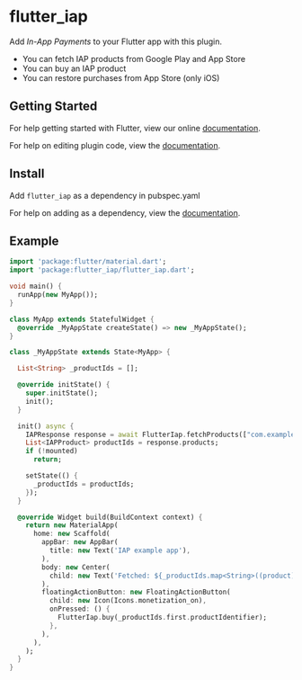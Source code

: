 # flutter_iap

Add _In-App Payments_ to your Flutter app with this plugin.
- You can fetch IAP products from Google Play and App Store
- You can buy an IAP product
- You can restore purchases from App Store (only iOS)

## Getting Started

For help getting started with Flutter, view our online
[documentation](https://flutter.io/).

For help on editing plugin code, view the [documentation](https://flutter.io/platform-plugins/#edit-code).

## Install

Add ```flutter_iap``` as a dependency in pubspec.yaml

For help on adding as a dependency, view the [documentation](https://flutter.io/using-packages/).

## Example
```dart
import 'package:flutter/material.dart';
import 'package:flutter_iap/flutter_iap.dart';

void main() {
  runApp(new MyApp());
}

class MyApp extends StatefulWidget {
  @override _MyAppState createState() => new _MyAppState();
}

class _MyAppState extends State<MyApp> {

  List<String> _productIds = [];

  @override initState() {
    super.initState();
    init();
  }

  init() async {
    IAPResponse response = await FlutterIap.fetchProducts(["com.example.testiap"]);
    List<IAPProduct> productIds = response.products;
    if (!mounted)
      return;

    setState(() {
      _productIds = productIds;
    });
  }

  @override Widget build(BuildContext context) {
    return new MaterialApp(
      home: new Scaffold(
        appBar: new AppBar(
          title: new Text('IAP example app'),
        ),
        body: new Center(
          child: new Text('Fetched: ${_productIds.map<String>((product) => "${product.productIdentifier}-${product.localizedPrice}").toList()}\n'),
        ),
        floatingActionButton: new FloatingActionButton(
          child: new Icon(Icons.monetization_on),
          onPressed: () {
            FlutterIap.buy(_productIds.first.productIdentifier);
          },
        ),
      ),
    );
  }
}
```
